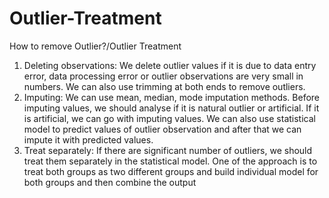 # Outlier-Treatment
How to remove Outlier?/Outlier Treatment 

1.	Deleting observations: We delete outlier values if it is due to data entry error, data processing error or outlier observations are very small in numbers. We can also use trimming at both ends to remove outliers.
2.	Imputing: We can use mean, median, mode imputation methods. Before imputing values, we should analyse if it is natural outlier or artificial. If it is artificial, we can go with imputing values. We can also use statistical model to predict values of outlier observation and after that we can impute it with predicted values.
3.	Treat separately: If there are significant number of outliers, we should treat them separately in the statistical model. One of the approach is to treat both groups as two different groups and build individual model for both groups and then combine the output
